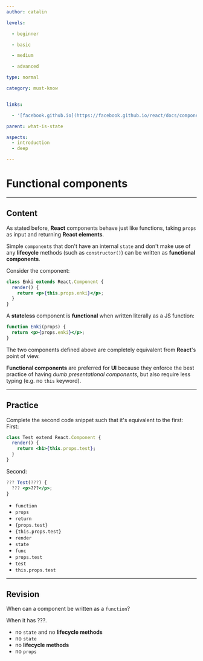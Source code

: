 ```yaml
---
author: catalin

levels:

  - beginner

  - basic

  - medium

  - advanced

type: normal

category: must-know


links:

  - '[facebook.github.io](https://facebook.github.io/react/docs/components-and-props.html){website}'

parent: what-is-state

aspects:
  - introduction
  - deep

---
```


# Functional components

---
## Content

As stated before, **React** components behave just like functions, taking `props` as input and returning **React elements**.

Simple `component`s that don't have an internal `state` and don't make use of any **lifecycle** methods (such as `constructor()`) can be written as **functional components**.

Consider the component:

```jsx
class Enki extends React.Component {
  render() {
    return <p>{this.props.enki}</p>;
  }
}
```

A **stateless** component is **functional** when written literally as a JS function:

```jsx
function Enki(props) {
  return <p>{props.enki}</p>;
}
```

The two components defined above are completely equivalent from **React**'s point of view.

**Functional components** are preferred for **UI** because they enforce the best practice of having *dumb presentational components*, but also require less typing (e.g. no `this` keyword).

---
## Practice

Complete the second code snippet such that it's equivalent to the first:
First:
```jsx
class Test extend React.Component {
  render() {
    return <h1>{this.props.test};
  }
}
```
Second:
```jsx
??? Test(???) {
  ??? <p>???</p>;
}
```


* `function`
* `props`
* `return`
* `{props.test}`
* `{this.props.test}`
* `render`
* `state`
* `func`
* `props.test`
* `test`
* `this.props.test`

---
## Revision

When can a component be written as a `function`?

When it has ???.


* no `state` and no **lifecycle methods**
* no `state`
* no **lifecycle methods**
* no `props`


